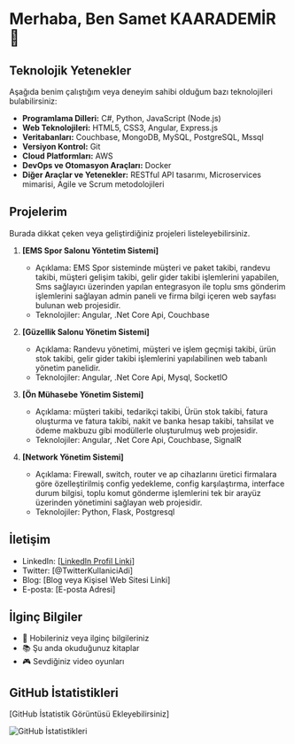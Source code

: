 # Merhaba, Ben Samet KAARADEMİR 👋

## Teknolojik Yetenekler

Aşağıda benim çalıştığım veya deneyim sahibi olduğum bazı teknolojileri bulabilirsiniz:

- **Programlama Dilleri:** C#, Python, JavaScript (Node.js)
- **Web Teknolojileri:** HTML5, CSS3, Angular, Express.js
- **Veritabanları:** Couchbase, MongoDB, MySQL, PostgreSQL, Mssql
- **Versiyon Kontrol:** Git
- **Cloud Platformları:** AWS
- **DevOps ve Otomasyon Araçları:** Docker
- **Diğer Araçlar ve Yetenekler:** RESTful API tasarımı, Microservices mimarisi, Agile ve Scrum metodolojileri

## Projelerim

Burada dikkat çeken veya geliştirdiğiniz projeleri listeleyebilirsiniz.

1. **[EMS Spor Salonu Yöntetim Sistemi]**
   - Açıklama: EMS Spor sisteminde müşteri ve paket takibi, randevu takibi, müşteri gelişim takibi, gelir gider takibi işlemlerini yapabilen, Sms sağlayıcı üzerinden yapılan entegrasyon ile toplu sms gönderim işlemlerini sağlayan admin paneli ve firma bilgi içeren web sayfası bulunan web projesidir.
   - Teknolojiler: Angular, .Net Core Api,  Couchbase
  
2. **[Güzellik Salonu Yönetim Sistemi]**
   - Açıklama: Randevu yönetimi, müşteri ve işlem geçmişi takibi, ürün stok takibi, gelir gider takibi işlemlerini yapılabilinen web tabanlı yönetim panelidir.
   - Teknolojiler: Angular, .Net Core Api, Mysql, SocketIO
  
3. **[Ön Mühasebe Yönetim Sistemi]**
   - Açıklama: müşteri takibi, tedarikçi takibi, Ürün stok takibi, fatura oluşturma ve fatura takibi, nakit ve banka hesap takibi, tahsilat ve ödeme makbuzu gibi modüllerle oluşturulmuş web projesidir.
   - Teknolojiler: Angular, .Net Core Api, Couchbase, SignalR

4. **[Network Yönetim Sistemi]**
   - Açıklama: Firewall, switch, router ve ap cihazlarını üretici firmalara göre özelleştirilmiş config yedekleme, config karşılaştırma, interface durum bilgisi, toplu komut gönderme işlemlerini tek bir arayüz üzerinden yönetimini sağlayan web projesidir.
   - Teknolojiler: Python, Flask, Postgresql

## İletişim

- LinkedIn: [[LinkedIn Profil Linki](https://www.linkedin.com/in/samet-karademir-8988b6198/)]
- Twitter: [@TwitterKullaniciAdi]
- Blog: [Blog veya Kişisel Web Sitesi Linki]
- E-posta: [E-posta Adresi]

## İlginç Bilgiler

- 🎸 Hobileriniz veya ilginç bilgileriniz
- 📚 Şu anda okuduğunuz kitaplar
- 🎮 Sevdiğiniz video oyunları

## GitHub İstatistikleri

[GitHub İstatistik Görüntüsü Ekleyebilirsiniz]

![GitHub İstatistikleri](https://github-readme-stats.vercel.app/api?username=kullaniciadi&show_icons=true&count_private=true&hide=contribs,prs)
